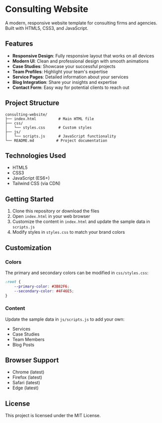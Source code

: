 # Consulting Website

A modern, responsive website template for consulting firms and agencies. Built with HTML5, CSS3, and JavaScript.

## Features

- **Responsive Design**: Fully responsive layout that works on all devices
- **Modern UI**: Clean and professional design with smooth animations
- **Case Studies**: Showcase your successful projects
- **Team Profiles**: Highlight your team's expertise
- **Service Pages**: Detailed information about your services
- **Blog Integration**: Share your insights and expertise
- **Contact Form**: Easy way for potential clients to reach out

## Project Structure

```
consulting-website/
├── index.html          # Main HTML file
├── css/
│   └── styles.css      # Custom styles
├── js/
│   └── scripts.js      # JavaScript functionality
└── README.md          # Project documentation
```

## Technologies Used

- HTML5
- CSS3
- JavaScript (ES6+)
- Tailwind CSS (via CDN)

## Getting Started

1. Clone this repository or download the files
2. Open `index.html` in your web browser
3. Customize the content in `index.html` and update the sample data in `scripts.js`
4. Modify styles in `styles.css` to match your brand colors

## Customization

### Colors
The primary and secondary colors can be modified in `css/styles.css`:

```css
:root {
    --primary-color: #3B82F6;
    --secondary-color: #4F46E5;
}
```

### Content
Update the sample data in `js/scripts.js` to add your own:
- Services
- Case Studies
- Team Members
- Blog Posts

## Browser Support

- Chrome (latest)
- Firefox (latest)
- Safari (latest)
- Edge (latest)

## License

This project is licensed under the MIT License.

